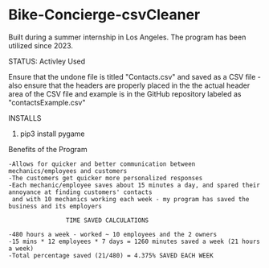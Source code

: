 # Bike-Concierge-csvCleaner
Built during a summer internship in Los Angeles. The program has been utilized since 2023.

STATUS: Activley Used

Ensure that the undone file is titled "Contacts.csv" and saved as a
CSV file - also ensure that the headers are properly placed in the the 
actual header area of the CSV file and example is in the GitHub
repository labeled as "contactsExample.csv"

INSTALLS

 1. pip3 install pygame

Benefits of the Program

    -Allows for quicker and better communication between mechanics/employees and customers
    -The customers get quicker more personalized responses
    -Each mechanic/employee saves about 15 minutes a day, and spared their annoyance at finding customers' contacts
     and with 10 mechanics working each week - my program has saved the business and its employers

                    TIME SAVED CALCULATIONS

    -480 hours a week - worked ~ 10 employees and the 2 owners
    -15 mins * 12 employees * 7 days = 1260 minutes saved a week (21 hours a week)
    -Total percentage saved (21/480) = 4.375% SAVED EACH WEEK
